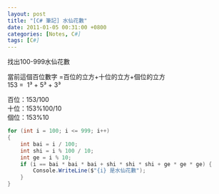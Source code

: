 ```yaml
---
layout: post
title: "[C# 筆記] 水仙花數"
date: 2011-01-05 00:31:00 +0800
categories: [Notes, C#]
tags: [C#]
---
```


找出100-999水仙花數 

當前這個百位數字 =百位的立方+十位的立方+個位的立方  
153 =  1³ + 5³ + 3³ 

百位：153/100   
十位：153%100/10    
個位：153%10    

```c#
for (int i = 100; i <= 999; i++)
{
    int bai = i / 100;
    int shi = i % 100 / 10;
    int ge = i % 10;
    if (i == bai * bai * bai + shi * shi * shi + ge * ge * ge) {
        Console.WriteLine($"{i} 是水仙花數");
    }
}
```